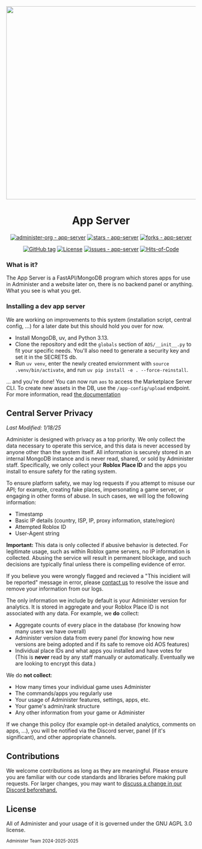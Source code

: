 <div align = "center">
<img src="https://github.com/administer-org/administer/raw/main/.readme/Administer-Text.png?raw=true" width="512">

# App Server

[![administer-org - app-server](https://img.shields.io/static/v1?label=administer-org&message=app-server&color=green&logo=github)](https://github.com/administer-org/app-server "Go to GitHub repo") [![stars - app-server](https://img.shields.io/github/stars/administer-org/app-server?style=social)](https://github.com/administer-org/app-server) [![forks - app-server](https://img.shields.io/github/forks/administer-org/app-server?style=social)](https://github.com/administer-org/app-server)

[![GitHub tag](https://img.shields.io/github/tag/administer-org/app-server?include_prereleases=&sort=semver&color=green)](https://github.com/administer-org/app-server/releases/) [![License](https://img.shields.io/badge/License-AGPL--3.0-green)](#license) [![issues - app-server](https://img.shields.io/github/issues/administer-org/app-server)](https://github.com/administer-org/app-server/issues) [![Hits-of-Code](https://hitsofcode.com/github/administer-org/app-server?branch=main)](https://hitsofcode.com/github/administer-org/app-server/view?branch=main)

</div>


### What is it?

The App Server is a FastAPI/MongoDB program which stores apps for use in Administer and a website later on, there is no backend panel or anything. What you see is what you get.

### Installing a dev app server

We are working on improvements to this system (installation script, central config, ...) for a later date but this should hold you over for now.

- Install MongoDB, uv, and Python 3.13.
- Clone the repository and edit the `globals` section of `AOS/__init__.py` to fit your specific needs. You'll also need to generate a security key and set it in the SECRETS db.
- Run `uv venv`, enter the newly created enviornment with `source .venv/bin/activate`, and run `uv pip install -e . --force-reinstall`. 

... and you're done! You can now run `aos` to access the Marketplace Server CLI. To create new assets in the DB, use the `/app-config/upload` endpoint. For more information, read [the documentation]() 

## Central Server Privacy

*Last Modified: 1/18/25*

Administer is designed with privacy as a top priority. We only collect the data necessary to operate this service, and this data is never accessed by anyone other than the system itself. All information is securely stored in an internal MongoDB instance and is never read, shared, or sold by Administer staff. Specifically, we only collect your **Roblox Place ID** and the apps you install to ensure safety for the rating system.

To ensure platform safety, we may log requests if you attempt to misuse our API; for example, creating fake places, impersonating a game server, or engaging in other forms of abuse. In such cases, we will log the following information:

- Timestamp
- Basic IP details (country, ISP, IP, proxy information, state/region)
- Attempted Roblox ID
- User-Agent string

**Important:** This data is only collected if abusive behavior is detected. For legitimate usage, such as within Roblox game servers, no IP information is collected. Abusing the service will result in permanent blockage, and such decisions are typically final unless there is compelling evidence of error.

If you believe you were wrongly flagged and recieved a "This incidient will be reported" message in error, please [contact us](mailto:administer-team@notpyx.me) to resolve the issue and remove your information from our logs.

The only information we include by default is your Administer version for analytics. It is stored in aggregate and your Roblox Place ID is not associated with any data. For example, we **do** collect:

- Aggregate counts of every place in the database (for knowing how many users we have overall)
- Administer version data from every panel (for knowing how new versions are being adopted and if its safe to remove old AOS features)
- Individual place IDs and what apps you installed and have votes for (This is **never** read by any staff manually or automatically. Eventually we are looking to encrypt this data.)

We do **not collect**:

- How many times your individual game uses Administer
- The commands/apps you regularly use
- Your usage of Administer features, settings, apps, etc.
- Your game's admin/rank structure
- Any other information from your game or Administer

If we change this policy (for example opt-in detailed analytics, comments on apps, ...), you will be notified via the Discord server, panel (if it's significant), and other appropriate channels.

## Contributions

We welcome contributions as long as they are meaningful. Please ensure you are familiar with our code standards and libraries before making pull requests. For larger changes, you may want to [discuss a change in our Discord beforehand.](https://administer.notpyx.me/to/discord)


## License

All of Administer and your usage of it is governed under the GNU AGPL 3.0 license.

<small>Administer Team 2024-2025-2025</small>
